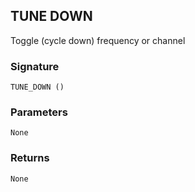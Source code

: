 ## TUNE DOWN

Toggle (cycle down) frequency or channel


### Signature

`TUNE_DOWN ()`


### Parameters

`None`


### Returns

`None`
